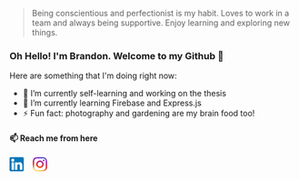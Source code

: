 <!--
**branndonwhite/branndonwhite** is a ✨ _special_ ✨ repository because its `README.md` (this file) appears on your GitHub profile.

Here are some ideas to get you started:

- 🔭 I’m currently working on ...
- 🌱 I’m currently learning ...
- 👯 I’m looking to collaborate on ...
- 🤔 I’m looking for help with ...
- 💬 Ask me about ...
- 📫 How to reach me: ...
- 😄 Pronouns: ...
- ⚡ Fun fact: ...
-->

> Being conscientious and perfectionist is my habit. Loves to work in a team and always being supportive. Enjoy learning and exploring new things. 

### Oh Hello! I'm Brandon. Welcome to my Github 👋

Here are something that I'm doing right now:
- 🔭 I’m currently self-learning and working on the thesis
- 🌱 I’m currently learning Firebase and Express.js
- ⚡ Fun fact: photography and gardening are my brain food too!

#### 📫 Reach me from here
[<img src="linkedin.png" alt="LinkedIn" width="25" style="float:left; margin-right: 16px">](https://www.linkedin.com/in/brandon-white-389467190/)
[<img src="instagram.png" alt="Instagram" width="25" style="float:left; margin-right: 16px">](https://www.instagram.com/branndonwhitte/)